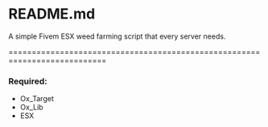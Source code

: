 # README.md

A simple Fivem ESX weed farming script that every server needs.

===========================================================================

### Required:

* Ox_Target
* Ox_Lib
* ESX

